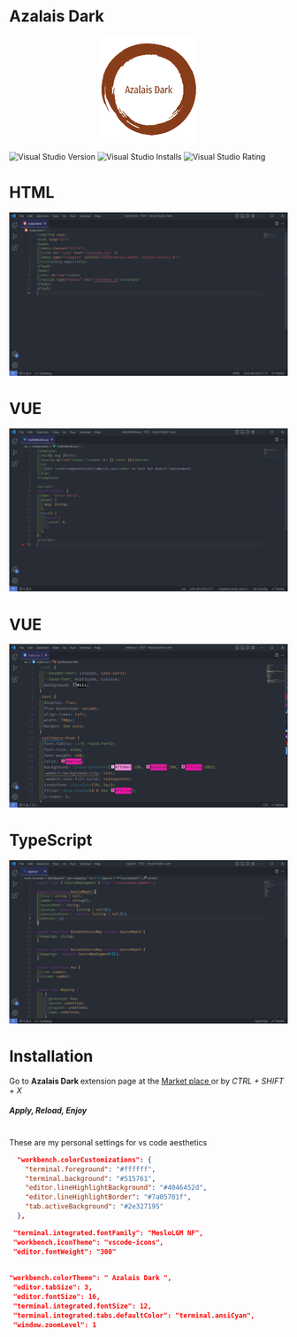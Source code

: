 # Azalais Dark

<p align="center">
	<a href="#">
		<img src="./192.png" />
	</a>
</p>

<p align="center">

![Visual Studio Version](https://img.shields.io/visual-studio-marketplace/v/ChristopherAlphonse.azalais-dark-theme?color=green&style=for-the-badge) ![Visual Studio Installs](https://img.shields.io/visual-studio-marketplace/azure-devops/installs/total/ChristopherAlphonse.azalais-dark-theme?style=for-the-badge) ![Visual Studio Rating](https://img.shields.io/visual-studio-marketplace/r/ChristopherAlphonse.azalais-dark-theme?color=cyan&style=for-the-badge)

</p>

# HTML

![HTML][html]

# VUE

![VUE][vue]

# VUE

![CSS][css]

# TypeScript

![typescript][typescript]

# Installation

<p>Go to <strong> Azalais Dark </strong> extension page at the <a href="https://marketplace.visualstudio.com/items?itemName=ChristopherAlphonse.azalais-dark-theme"> Market place </a> or by  <i>CTRL + SHIFT + X</i> </span>
<h5>Apply, Reload, Enjoy  </h5>
</p>

<br>
These are my personal settings for vs code aesthetics
<br>

```json
  "workbench.colorCustomizations": {
    "terminal.foreground": "#ffffff",
    "terminal.background": "#515761",
    "editor.lineHighlightBackground": "#4046452d",
    "editor.lineHighlightBorder": "#7a05701f",
    "tab.activeBackground": "#2e327195"
  },

```

```json
 "terminal.integrated.fontFamily": "MesloLGM NF",
 "workbench.iconTheme": "vscode-icons",
 "editor.fontWeight": "300"
```

```json

"workbench.colorTheme": " Azalais Dark ",
 "editor.tabSize": 3,
 "editor.fontSize": 16,
 "terminal.integrated.fontSize": 12,
 "terminal.integrated.tabs.defaultColor": "terminal.ansiCyan",
 "window.zoomLevel": 1
```

[html]: ./ScreeenShots/HTML.JPG
[vue]: ./ScreeenShots/Vue.JPG
[typescript]: ./ScreeenShots/TS.JPG
[css]: ./ScreeenShots/Css.JPG
